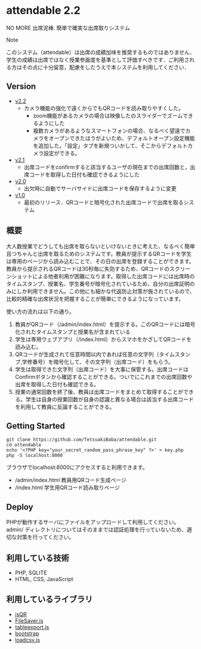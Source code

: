 # attendable 2.2
NO MORE 出席泥棒. 簡単で確実な出席取りシステム

> [!NOTE]
> このシステム（attendable）は出席の成績加味を推奨するものではありません．学生の成績は出席ではなく授業参画度を基準として評価すべきです．ご利用される方はその点に十分留意，配慮をしたうえで本システムを利用してください．

## Version
 - [v2.2](https://github.com/TetsuakiBaba/attendable/tree/main)
   - カメラ機能の強化で遠くからでもQRコードを読み取りやすくした。
     - zoom機能があるカメラの場合は映像したのスライダーでズームできるようにした
     - 複数カメラがあるようなスマートフォンの場合、なるべく望遠でカメラをオープンできたほうがよいため、デフォルトオープン設定機能を追加した。「設定」タブを新規ついかして、そこからデフォルトカメラ設定ができる。
 - [v2.1](https://github.com/TetsuakiBaba/attendable/tree/v2.1)
   - 出席コードをconfirmすると該当するユーザの現在までの出席回数と，出席コードを取得した日付も確認できるようにした
 - [v2.0](https://github.com/TetsuakiBaba/attendable/tree/v2.0)
   - 出欠時に自動でサーバサイドに出席コードを保存するように変更
 - [v1.0](https://github.com/TetsuakiBaba/attendable/tree/v1.0)
   - 最初のリリース．QRコードと暗号化された出席コードで出席を取るシステム


## 概要
大人数授業でどうしても出席を取らないといけないときに考えた、なるべく簡単且つちゃんと出席を取るためのシステムです。教員が提示するQRコードを学生は専用のページから読み込むことで、その日の出席を登録することができます。教員から提示されるQRコードは30秒毎に失効するため、QRコードのスクリーンショットによる他者利用が困難になります。取得した出席コードには出席時のタイムスタンプ、授業名、学生番号が暗号化されているため、自分の出席証明のみにしか利用できません。この他にも細かな代返防止対策が施されているので、比較的精確な出席状況を把握することが簡単にできるようになっています。

使い方の流れは以下の通り。

1. 教員がQRコード（/admin/index.html）を提示する。このQRコードには暗号化されたタイムスタンプと授業名が含まれている
2. 学生は専用ウェブアプリ（/index.html）からスマホをかざしてQRコードを読み込む。
3. QRコードが生成されて任意時間以内であれば任意の文字列（タイムスタンプ,学修番号）を暗号化して、その文字列（出席コード）をもらう。
4. 学生は取得できた文字列（出席コード）を大事に保管する。出席コードはConfirmボタンから確認することができる。ついでにこれまでの出席回数や出席を取得した日付も確認できる。
5. 授業の通常回数を終了後、教員は出席コードをまとめて取得することができる。学生は自身の授業回数が自身の認識と異なる場合は該当する出席コードを利用して教員に反論することができる。

## Getting Started
```
git clone https://github.com/TetsuakiBaba/attendable.git
cd attendable
echo '<?PHP key="your_secret_random_pass_phrase_key" ?>' > key.php
php -S localhost:8000
```
ブラウザでlocalhost:8000にアクセスすると利用できます。
 * /admin/index.html 教員用QRコード生成ページ
 * /index.html 学生用QRコード読み取りページ

## Deploy
PHPが動作するサーバにファイルをアップロードして利用してください。admin/ ディレクトリについてはそのままでは認証処理を行っていないため、適切な対策を行ってください。

## 利用している技術
 * PHP, SQLITE
 * HTML, CSS, JavaScript

## 利用しているライブラリ
 * [jsQR]()
 * [FileSaver.js]()
 * [tableexport.js]()
 * [bootstrap]()
 * [loadcsv.js]()
